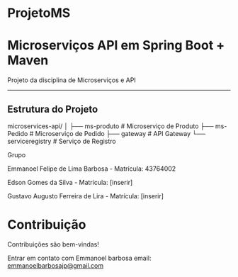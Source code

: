 # ProjetoMS
# Microserviços API em Spring Boot + Maven
Projeto da disciplina de Microserviços e API

---

## Estrutura do Projeto

microservices-api/
│
├── ms-produto # Microserviço de Produto
├── ms-Pedido # Microserviço de Pedido
├── gateway # API Gateway
└── serviceregistry # Serviço de Registro

Grupo

Emmanoel Felipe de Lima Barbosa - Matrícula: 43764002

Edson Gomes da Silva - Matrícula: [inserir]

Gustavo Augusto Ferreira de Lira - Matrícula: [inserir]

# Contribuição

Contribuições são bem-vindas!

Entrar em contato com Emmanoel barbosa
email: emmanoelbarbosajp@gmail.com

